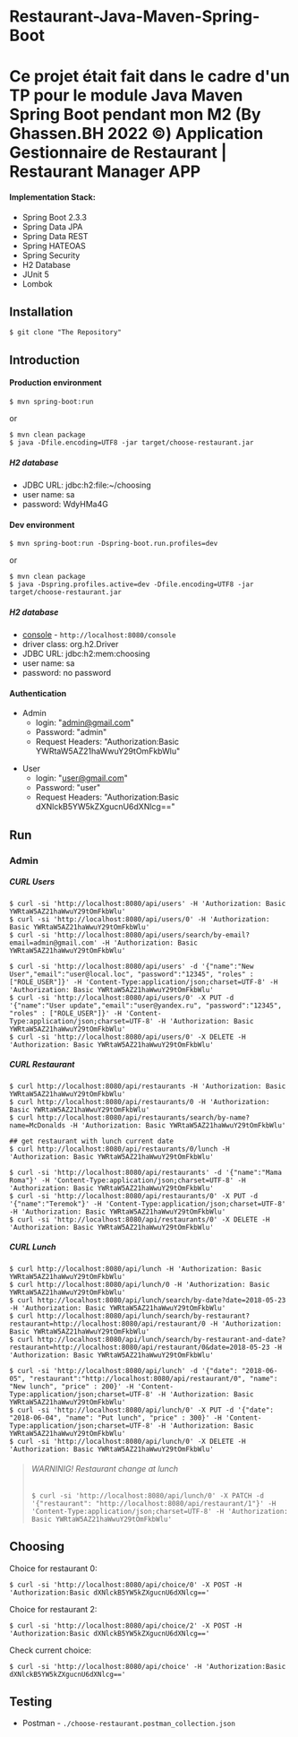 # Restaurant-Java-Maven-Spring-Boot
Ce projet était fait dans le cadre d'un TP pour le module Java Maven Spring Boot pendant mon M2
(By Ghassen.BH 2022 ©)
Application Gestionnaire de Restaurant | Restaurant Manager APP 
===============================================================
#### Implementation Stack:

* Spring Boot 2.3.3
* Spring Data JPA
* Spring Data REST
* Spring HATEOAS
* Spring Security
* H2 Database
* JUnit 5
* Lombok

Installation
------------
```console
$ git clone "The Repository"
```

Introduction
------------
#### Production environment
```console
$ mvn spring-boot:run
``` 
or
```console
$ mvn clean package
$ java -Dfile.encoding=UTF8 -jar target/choose-restaurant.jar
```

##### H2 database
* JDBC URL: jdbc:h2:file:~/choosing
* user name: sa
* password: WdyHMa4G

#### Dev environment
```console
$ mvn spring-boot:run -Dspring-boot.run.profiles=dev
``` 
or
```console
$ mvn clean package
$ java -Dspring.profiles.active=dev -Dfile.encoding=UTF8 -jar target/choose-restaurant.jar
```

##### H2 database
* [console](http://localhost:8080/console) - `http://localhost:8080/console`
* driver class: org.h2.Driver
* JDBC URL: jdbc:h2:mem:choosing
* user name: sa
* password: no password

#### Authentication
* Admin 
    * login: "admin@gmail.com"
    * Password: "admin"
    * Request Headers: "Authorization:Basic YWRtaW5AZ21haWwuY29tOmFkbWlu"


- User 
    - login: "user@gmail.com"
    - Password: "user"
    - Request Headers: "Authorization:Basic dXNlckB5YW5kZXgucnU6dXNlcg=="

Run
---
### Admin
##### CURL Users
```console
$ curl -si 'http://localhost:8080/api/users' -H 'Authorization: Basic YWRtaW5AZ21haWwuY29tOmFkbWlu'
$ curl -si 'http://localhost:8080/api/users/0' -H 'Authorization: Basic YWRtaW5AZ21haWwuY29tOmFkbWlu'
$ curl -si 'http://localhost:8080/api/users/search/by-email?email=admin@gmail.com' -H 'Authorization: Basic YWRtaW5AZ21haWwuY29tOmFkbWlu'

$ curl -si 'http://localhost:8080/api/users' -d '{"name":"New User","email":"user@local.loc", "password":"12345", "roles" : ["ROLE_USER"]}' -H 'Content-Type:application/json;charset=UTF-8' -H 'Authorization: Basic YWRtaW5AZ21haWwuY29tOmFkbWlu'
$ curl -si 'http://localhost:8080/api/users/0' -X PUT -d '{"name":"User update","email":"user@yandex.ru", "password":"12345", "roles" : ["ROLE_USER"]}' -H 'Content-Type:application/json;charset=UTF-8' -H 'Authorization: Basic YWRtaW5AZ21haWwuY29tOmFkbWlu'
$ curl -si 'http://localhost:8080/api/users/0' -X DELETE -H 'Authorization: Basic YWRtaW5AZ21haWwuY29tOmFkbWlu'
```

##### CURL Restaurant
```console
$ curl http://localhost:8080/api/restaurants -H 'Authorization: Basic YWRtaW5AZ21haWwuY29tOmFkbWlu'
$ curl http://localhost:8080/api/restaurants/0 -H 'Authorization: Basic YWRtaW5AZ21haWwuY29tOmFkbWlu'
$ curl http://localhost:8080/api/restaurants/search/by-name?name=McDonalds -H 'Authorization: Basic YWRtaW5AZ21haWwuY29tOmFkbWlu'

## get restaurant with lunch current date
$ curl http://localhost:8080/api/restaurants/0/lunch -H 'Authorization: Basic YWRtaW5AZ21haWwuY29tOmFkbWlu'

$ curl -si 'http://localhost:8080/api/restaurants' -d '{"name":"Mama Roma"}' -H 'Content-Type:application/json;charset=UTF-8' -H 'Authorization: Basic YWRtaW5AZ21haWwuY29tOmFkbWlu'
$ curl -si 'http://localhost:8080/api/restaurants/0' -X PUT -d '{"name":"Teremok"}' -H 'Content-Type:application/json;charset=UTF-8' -H 'Authorization: Basic YWRtaW5AZ21haWwuY29tOmFkbWlu'
$ curl -si 'http://localhost:8080/api/restaurants/0' -X DELETE -H 'Authorization: Basic YWRtaW5AZ21haWwuY29tOmFkbWlu'
```

##### CURL Lunch
```console
$ curl http://localhost:8080/api/lunch -H 'Authorization: Basic YWRtaW5AZ21haWwuY29tOmFkbWlu'
$ curl http://localhost:8080/api/lunch/0 -H 'Authorization: Basic YWRtaW5AZ21haWwuY29tOmFkbWlu'
$ curl http://localhost:8080/api/lunch/search/by-date?date=2018-05-23 -H 'Authorization: Basic YWRtaW5AZ21haWwuY29tOmFkbWlu'
$ curl http://localhost:8080/api/lunch/search/by-restaurant?restaurant=http://localhost:8080/api/restaurant/0 -H 'Authorization: Basic YWRtaW5AZ21haWwuY29tOmFkbWlu'
$ curl http://localhost:8080/api/lunch/search/by-restaurant-and-date?restaurant=http://localhost:8080/api/restaurant/0&date=2018-05-23 -H 'Authorization: Basic YWRtaW5AZ21haWwuY29tOmFkbWlu'

$ curl -si 'http://localhost:8080/api/lunch' -d '{"date": "2018-06-05", "restaurant":"http://localhost:8080/api/restaurant/0", "name": "New lunch", "price" : 200}' -H 'Content-Type:application/json;charset=UTF-8' -H 'Authorization: Basic YWRtaW5AZ21haWwuY29tOmFkbWlu'
$ curl -si 'http://localhost:8080/api/lunch/0' -X PUT -d '{"date": "2018-06-04", "name": "Put lunch", "price" : 300}' -H 'Content-Type:application/json;charset=UTF-8' -H 'Authorization: Basic YWRtaW5AZ21haWwuY29tOmFkbWlu'
$ curl -si 'http://localhost:8080/api/lunch/0' -X DELETE -H 'Authorization: Basic YWRtaW5AZ21haWwuY29tOmFkbWlu'
```

>###### WARNINIG! Restaurant change at lunch
>```console
>$ curl -si 'http://localhost:8080/api/lunch/0' -X PATCH -d '{"restaurant": "http://localhost:8080/api/restaurant/1"}' -H 'Content-Type:application/json;charset=UTF-8' -H 'Authorization: Basic YWRtaW5AZ21haWwuY29tOmFkbWlu'
>```

## Choosing
Choice for restaurant 0:
```console
$ curl -si 'http://localhost:8080/api/choice/0' -X POST -H 'Authorization:Basic dXNlckB5YW5kZXgucnU6dXNlcg=='
```

Choice for restaurant 2:
```console
$ curl -si 'http://localhost:8080/api/choice/2' -X POST -H 'Authorization:Basic dXNlckB5YW5kZXgucnU6dXNlcg=='
```

Check current choice:
```console
$ curl -si 'http://localhost:8080/api/choice' -H 'Authorization:Basic dXNlckB5YW5kZXgucnU6dXNlcg=='
```

## Testing
* Postman - `./choose-restaurant.postman_collection.json`


